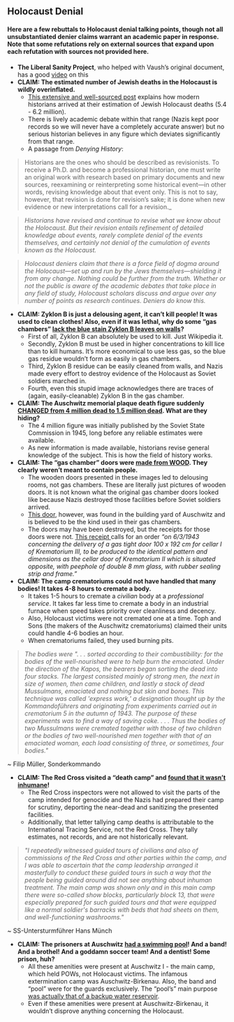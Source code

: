 ## Holocaust Denial

#### Here are a few rebuttals to Holocaust denial talking points, though not all unsubstantiated denier claims warrant an academic paper in response. Note that some refutations rely on external sources that expand upon each refutation with sources not provided here.

*   **The Liberal Sanity Project**, who helped with Vaush’s original document, has a good [video](https://www.youtube.com/watch?v=2_YFgugVhns) on this
*   **CLAIM: The estimated number of Jewish deaths in the Holocaust is wildly overinflated.**
    *   [This extensive and well-sourced post](https://www.reddit.com/r/AskHistorians/comments/76avmk/how_do_we_estimate_the_number_of_jewish_deaths_in/doco9me/) explains how modern historians arrived at their estimation of Jewish Holocaust deaths (5.4 - 6.2 million).
    *   There is lively academic debate within that range (Nazis kept poor records so we will never have a completely accurate answer) but no serious historian believes in any figure which deviates significantly from that range.
    *   A passage from _Denying History_:
    
> Historians are the ones who should be described as revisionists. To receive a Ph.D. and become a professional historian, one must write an original work with research based on primary documents and new sources, reexamining or reinterpreting some historical event—in other words, revising knowledge about that event only. This is not to say, however, that revision is done for revision’s sake; it is done when new evidence or new interpretations call for a revision._

>_Historians have revised and continue to revise what we know about the Holocaust. But their revision entails refinement of detailed knowledge about events, rarely complete denial of the events themselves, and certainly not denial of the cumulation of events known as the Holocaust._

> _Holocaust deniers claim that there is a force field of dogma around the Holocaust—set up and run by the Jews themselves—shielding it from any change. Nothing could be further from the truth. Whether or not the public is aware of the academic debates that take place in any field of study, Holocaust scholars discuss and argue over any number of points as research continues. Deniers do know this._

*   **CLAIM: Zyklon B is just a delousing agent, it can’t kill people! It was used to clean clothes! Also, even if it was lethal, why do some “gas chambers” [lack the blue stain Zyklon B leaves on walls](https://i.imgur.com/X5n9l6f.jpg)?**
    *   First of all, Zyklon B can absolutely be used to kill. Just Wikipedia it.
    *   Secondly, Zyklon B must be used in higher concentrations to kill lice than to kill humans. It’s more economical to use less gas, so the blue gas residue wouldn’t form as easily in gas chambers.
    *   Third, Zyklon B residue can be easily cleaned from walls, and Nazis made every effort to destroy evidence of the Holocaust as Soviet soldiers marched in.
    *   Fourth, even this stupid image acknowledges there are traces of (again, easily-cleanable) Zyklon B in the gas chamber.
*   **CLAIM: The Auschwitz memorial plaque death figure suddenly [CHANGED from 4 million dead to 1.5 million dead](https://i.imgur.com/P1scrSN.jpg). What are they hiding?**
    *   The 4 million figure was initially published by the Soviet State Commission in 1945, long before any reliable estimates were available.
    *   As new information is made available, historians revise general knowledge of the subject. This is how the field of history works.
*   **CLAIM: The “gas chamber” doors were [made from WOOD](https://i.imgur.com/iQ4blnJ.jpg). They clearly weren’t meant to contain people.**
    *   The wooden doors presented in these images led to delousing rooms, not gas chambers. These are literally just pictures of wooden doors. It is not known what the original gas chamber doors looked like because Nazis destroyed those facilities before Soviet soldiers arrived.
    *   [This door](https://i.imgur.com/A0T8lNZ.jpg), however, was found in the building yard of Auschwitz and is believed to be the kind used in their gas chambers.
    *   The doors may have been destroyed, but the receipts for those doors were not. [This receipt ](https://i.imgur.com/1ZRz9FO.png)calls for an order _“on 6/3/1943 concerning the delivery of a gas tight door 100 x 192 cm for cellar I of Krematorium III, to be produced to the identical pattern and dimensions as the cellar door of Krematorium II which is situated opposite, with peephole of double 8 mm glass, with rubber sealing strip and frame.”_
*   **CLAIM: The camp crematoriums could not have handled that many bodies! It takes 4-8 hours to cremate a body.**
    *   It takes 1-5 hours to cremate a _civilian_ body at a _professional service_. It takes far less time to cremate a body in an industrial furnace when speed takes priority over cleanliness and decency.
    *   Also, Holocaust victims were not cremated one at a time. Toph and Sons (the makers of the Auschwitz crematoriums) claimed their units could handle 4-6 bodies an hour.
    * When crematoriums failed, they used burning pits.
> _The bodies were ". . . sorted according to their combustibility: for the bodies of the well-nourished were to help burn the emaciated. Under the direction of the Kapos, the bearers began sorting the dead into four stacks. The largest consisted mainly of strong men, the next in size of women, then came children, and lastly a stack of dead Mussulmans, emaciated and nothing but skin and bones. This technique was called 'express work,' a designation thought up by the Kommandoführers and originating from experiments carried out in crematorium 5 in the autumn of 1943. The purpose of these experiments was to find a way of saving coke. . . . Thus the bodies of two Mussulmans were cremated together with those of two children or the bodies of two well-nourished men together with that of an emaciated woman, each load consisting of three, or sometimes, four bodies."_

~ Filip Müller, Sonderkommando
    
*   **CLAIM: The Red Cross visited a “death camp” and [found that it wasn’t inhumane](https://i.imgur.com/kIACOBc.jpg)!**
    *   The Red Cross inspectors were not allowed to visit the parts of the camp intended for genocide and the Nazis had prepared their camp for scrutiny, deporting the near-dead and sanitizing the presented facilities.
    *   Additionally, that letter tallying camp deaths is attributable to the International Tracing Service, not the Red Cross. They tally estimates, not records, and are not historically relevant. 

> _"I repeatedly witnessed guided tours of civilians and also of commissions of the Red Cross and other parties within the camp, and I was able to ascertain that the camp leadership arranged it masterfully to conduct these guided tours in such a way that the people being guided around did not see anything about inhuman treatment. The main camp was shown only and in this main camp there were so-called show blocks, particularly block 13, that were especially prepared for such guided tours and that were equipped like a normal soldier's barracks with beds that had sheets on them, and well-functioning washrooms."_

~ SS-Untersturmführer Hans Münch

*   **CLAIM: The prisoners at Auschwitz [had a swimming pool](https://jan27.org/wp-content/uploads/2015/01/auschwitz-swimming-pool-ladder.jpg)! And a band! And a brothel! And a goddamn soccer team! And a dentist! Some prison, huh?**
    *   All these amenities were present at Auschwitz I - the main camp, which held POWs, not Holocaust victims. The infamous extermination camp was Auschwitz-Birkenau. Also, the band and “pool” were for the guards exclusively. The “pool’s” main purpose [was actually that of a backup water reservoir](http://holocaustcontroversies.blogspot.com/2017/05/rebutting-twitter-denial-most-popular.html#auschwitzswimmingpool).
    *   Even if these amenities were present at Auschwitz-Birkenau, it wouldn’t disprove anything concerning the Holocaust.
    
